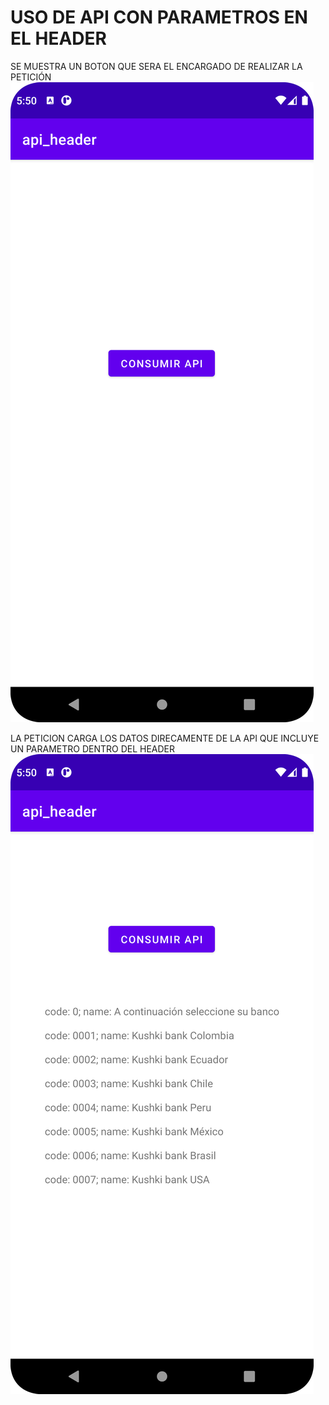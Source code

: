 # USO DE API CON PARAMETROS EN EL HEADER

SE MUESTRA UN BOTON QUE SERA EL ENCARGADO DE REALIZAR LA PETICIÓN
![Image text](https://github.com/Lmore07/api_header/blob/master/img1.png)

LA PETICION CARGA LOS DATOS DIRECAMENTE DE LA API QUE INCLUYE UN PARAMETRO DENTRO DEL HEADER
![Image text](https://github.com/Lmore07/api_header/blob/master/img2.png)
